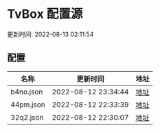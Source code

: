 
# TvBox 配置源

更新时间: 2022-08-13 02:11:54


## 配置

|   名称  | 更新时间  |地址  |
|  ----  | ----  |----  |
|  b4no.json | 2022-08-12 23:34:44 |[地址](https://box.okeybox.top/tv/b4no.json) |
|  44pm.json | 2022-08-12 22:33:39 |[地址](https://box.okeybox.top/tv/44pm.json) |
|  32q2.json | 2022-08-12 22:30:07 |[地址](https://box.okeybox.top/tv/32q2.json) |
  
    